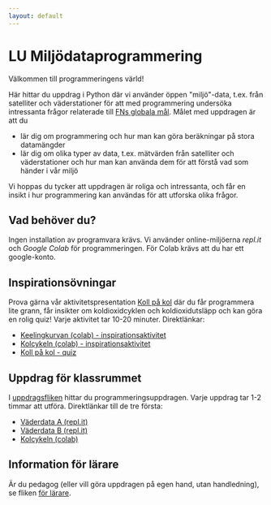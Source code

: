 ```yaml
---
layout: default
---
```


# LU Miljödataprogrammering

Välkommen till programmeringens värld!

Här hittar du uppdrag i Python där vi använder öppen "miljö"-data, t.ex. från satelliter och väderstationer för att med programmering undersöka intressanta frågor relaterade till [FNs globala mål](https://www.globalgoals.org). Målet med uppdragen är att du

* lär dig om programmering och hur man kan göra beräkningar på stora datamängder
* lär dig om olika typer av data, t.ex. mätvärden från satelliter och väderstationer och hur man kan använda dem för att förstå vad som händer i vår miljö

Vi hoppas du tycker att uppdragen är roliga och intressanta, och får en insikt i hur programmering kan användas för att utforska olika frågor.

## Vad behöver du?

Ingen installation av programvara krävs. Vi använder online-miljöerna *repl.it* och *Google Colab* för programmeringen. För Colab krävs att du har ett google-konto.

## Inspirationsövningar
Prova gärna vår aktivitetspresentation [Koll på kol](https://docs.google.com/presentation/d/1zIb77mNY2zLDaWUqs3IE2PvppxPZyTYJm_C_aYoWiyw/present) där du får programmera lite grann, får insikter om koldioxidcyklen och koldioxidutsläpp och kan göra en rolig quiz! Varje aktivitet tar 10-20 minuter. Direktlänkar:

* [Keelingkurvan (colab) - inspirationsaktivitet](exercises/co2/keeling_inspiration.md)
* [Kolcykeln (colab) - inspirationsaktivitet](exercises/kolcykeln_enkel/kolcykeln_svb.md)
* [Koll på kol - quiz](exercises/quiz/co2_quiz/kollpakol.md)

## Uppdrag för klassrummet
I [uppdragsfliken](exercises/README.md) hittar du programmeringsuppdragen. Varje uppdrag tar 1-2 timmar att utföra. Direktlänkar till de tre första:

* [Väderdata A (repl.it)](exercises/weatherdata/Weatherdata_A_replit.md)
* [Väderdata B (repl.it)](exercises/weatherdata/Weatherdata_B_replit.md)
* [Kolcykeln (colab)](https://colab.research.google.com/github/lunduniversity/schoolprog-satellite/blob/master/exercises/kolcykeln/kolcykeln.ipynb)

## Information för lärare
Är du pedagog (eller vill göra uppdragen på egen hand, utan handledning), se fliken [för lärare](exercises/handledning.md).
